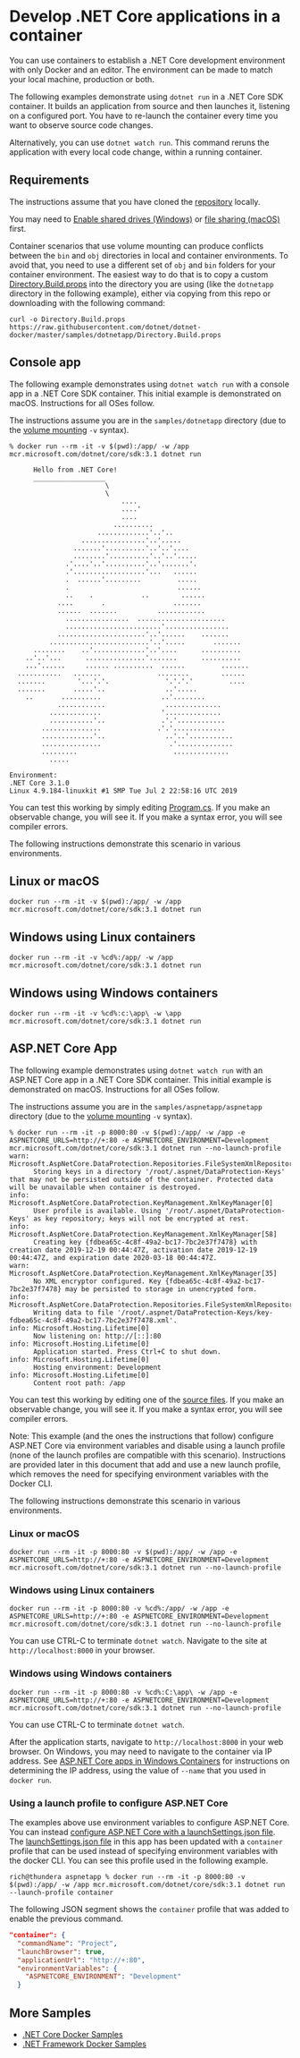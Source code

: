 # Develop .NET Core applications in a container

You can use containers to establish a .NET Core development environment with only Docker and an editor. The environment can be made to match your local machine, production or both.

The following examples demonstrate using `dotnet run` in a .NET Core SDK container. It builds an application from source and then launches it, listening on a configured port. You have to re-launch the container every time you want to observe source code changes.

Alternatively, you can use `dotnet watch run`. This command reruns the application with every local code change, within a running container.

## Requirements

The instructions assume that you have cloned the [repository](https://github.com/dotnet/dotnet-docker) locally.

You may need to [Enable shared drives (Windows)](https://docs.docker.com/docker-for-windows/#shared-drives) or [file sharing (macOS)](https://docs.docker.com/docker-for-mac/#file-sharing) first.

Container scenarios that use volume mounting can produce conflicts between the `bin` and `obj` directories in local and container environments.  To avoid that, you need to use a different set of `obj` and `bin` folders for your container environment. The easiest way to do that is to copy a custom [Directory.Build.props](Directory.Build.props) into the directory you are using (like the `dotnetapp` directory in the following example), either via copying from this repo or downloading with the following command:

```console
curl -o Directory.Build.props https://raw.githubusercontent.com/dotnet/dotnet-docker/master/samples/dotnetapp/Directory.Build.props
```

## Console app

The following example demonstrates using `dotnet watch run` with a console app in a .NET Core SDK container. This initial example is demonstrated on macOS. Instructions for all OSes follow. 

The instructions assume you are in the `samples/dotnetapp` directory (due to the [volume mounting](https://docs.docker.com/engine/admin/volumes/volumes/) `-v` syntax).

```console
% docker run --rm -it -v $(pwd):/app/ -w /app mcr.microsoft.com/dotnet/core/sdk:3.1 dotnet run

      Hello from .NET Core!
      __________________
                        \
                        \
                            ....
                            ....'
                            ....
                          ..........
                      .............'..'..
                  ................'..'.....
                .......'..........'..'..'....
                ........'..........'..'..'.....
              .'....'..'..........'..'.......'.
              .'..................'...   ......
              .  ......'.........         .....
              .                           ......
              ..    .            ..        ......
            ....       .                 .......
            ......  .......          ............
              ................  ......................
              ........................'................
            ......................'..'......    .......
          .........................'..'.....       .......
      ........    ..'.............'..'....      ..........
    ..'..'...      ...............'.......      ..........
    ...'......     ...... ..........  ......         .......
  ...........   .......              ........        ......
  .......        '...'.'.              '.'.'.'         ....
  .......       .....'..               ..'.....
    ..       ..........               ..'........
            ............               ..............
          .............               '..............
          ...........'..              .'.'............
        ...............              .'.'.............
        .............'..               ..'..'...........
        ...............                 .'..............
        .........                        ..............
          .....
  
Environment:
.NET Core 3.1.0
Linux 4.9.184-linuxkit #1 SMP Tue Jul 2 22:58:16 UTC 2019
```

You can test this working by simply editing [Program.cs](dotnetapp/Program.cs). If you make an observable change, you will see it. If you make a syntax error, you will see compiler errors.

The following instructions demonstrate this scenario in various environments.

## Linux or macOS

```console
docker run --rm -it -v $(pwd):/app/ -w /app mcr.microsoft.com/dotnet/core/sdk:3.1 dotnet run
```

## Windows using Linux containers

```console
docker run --rm -it -v %cd%:/app/ -w /app mcr.microsoft.com/dotnet/core/sdk:3.1 dotnet run
```

## Windows using Windows containers

```console
docker run --rm -it -v %cd%:c:\app\ -w \app mcr.microsoft.com/dotnet/core/sdk:3.1 dotnet run
```

## ASP.NET Core App

The following example demonstrates using `dotnet watch run` with an ASP.NET Core app in a .NET Core SDK container. This initial example is demonstrated on macOS. Instructions for all OSes follow. 

The instructions assume you are in the `samples/aspnetapp/aspnetapp` directory (due to the [volume mounting](https://docs.docker.com/engine/admin/volumes/volumes/) `-v` syntax).

```console
% docker run --rm -it -p 8000:80 -v $(pwd):/app/ -w /app -e ASPNETCORE_URLS=http://+:80 -e ASPNETCORE_ENVIRONMENT=Development mcr.microsoft.com/dotnet/core/sdk:3.1 dotnet run --no-launch-profile
warn: Microsoft.AspNetCore.DataProtection.Repositories.FileSystemXmlRepository[60]
      Storing keys in a directory '/root/.aspnet/DataProtection-Keys' that may not be persisted outside of the container. Protected data will be unavailable when container is destroyed.
info: Microsoft.AspNetCore.DataProtection.KeyManagement.XmlKeyManager[0]
      User profile is available. Using '/root/.aspnet/DataProtection-Keys' as key repository; keys will not be encrypted at rest.
info: Microsoft.AspNetCore.DataProtection.KeyManagement.XmlKeyManager[58]
      Creating key {fdbea65c-4c8f-49a2-bc17-7bc2e37f7478} with creation date 2019-12-19 00:44:47Z, activation date 2019-12-19 00:44:47Z, and expiration date 2020-03-18 00:44:47Z.
warn: Microsoft.AspNetCore.DataProtection.KeyManagement.XmlKeyManager[35]
      No XML encryptor configured. Key {fdbea65c-4c8f-49a2-bc17-7bc2e37f7478} may be persisted to storage in unencrypted form.
info: Microsoft.AspNetCore.DataProtection.Repositories.FileSystemXmlRepository[39]
      Writing data to file '/root/.aspnet/DataProtection-Keys/key-fdbea65c-4c8f-49a2-bc17-7bc2e37f7478.xml'.
info: Microsoft.Hosting.Lifetime[0]
      Now listening on: http://[::]:80
info: Microsoft.Hosting.Lifetime[0]
      Application started. Press Ctrl+C to shut down.
info: Microsoft.Hosting.Lifetime[0]
      Hosting environment: Development
info: Microsoft.Hosting.Lifetime[0]
      Content root path: /app
```

You can test this working by editing one of the [source files](aspnetapp/aspnetapp). If you make an observable change, you will see it. If you make a syntax error, you will see compiler errors.

Note: This example (and the ones the instructions that follow) configure ASP.NET Core via environment variables and disable using a launch profile (none of the launch profiles are compatible with this scenario). Instructions are provided later in this document that add and use a new launch profile, which removes the need for specifying environment variables with the Docker CLI.

The following instructions demonstrate this scenario in various environments. 

### Linux or macOS

```console
docker run --rm -it -p 8000:80 -v $(pwd):/app/ -w /app -e ASPNETCORE_URLS=http://+:80 -e ASPNETCORE_ENVIRONMENT=Development mcr.microsoft.com/dotnet/core/sdk:3.1 dotnet run --no-launch-profile
```

### Windows using Linux containers

```console
docker run --rm -it -p 8000:80 -v %cd%:/app/ -w /app -e ASPNETCORE_URLS=http://+:80 -e ASPNETCORE_ENVIRONMENT=Development mcr.microsoft.com/dotnet/core/sdk:3.1 dotnet run --no-launch-profile
```

You can use CTRL-C to terminate `dotnet watch`. Navigate to the site at `http://localhost:8000` in your browser.

### Windows using Windows containers

```console
docker run --rm -it -p 8000:80 -v %cd%:C:\app\ -w /app -e ASPNETCORE_URLS=http://+:80 -e ASPNETCORE_ENVIRONMENT=Development mcr.microsoft.com/dotnet/core/sdk:3.1 dotnet run --no-launch-profile
```

You can use CTRL-C to terminate `dotnet watch`.

After the application starts, navigate to `http://localhost:8000` in your web browser. On Windows, you may need to navigate to the container via IP address. See [ASP.NET Core apps in Windows Containers](aspnetcore-docker-windows.md) for instructions on determining the IP address, using the value of `--name` that you used in `docker run`.

### Using a launch profile to configure ASP.NET Core

The examples above use environment variables to configure ASP.NET Core. You can instead [configure ASP.NET Core with a launchSettings.json file](https://docs.microsoft.com/aspnet/core/fundamentals/environments). The [launchSettings.json file](aspnetapp/aspnetapp/Properties/launchSettings.json) in this app has been updated with a `container` profile that can be used instead of specifying environment variables with the docker CLI. You can see this profile used in the following example. 

```console
rich@thundera aspnetapp % docker run --rm -it -p 8000:80 -v $(pwd):/app/ -w /app mcr.microsoft.com/dotnet/core/sdk:3.1 dotnet run --launch-profile container
```

The following JSON segment shows the `container` profile that was added to enable the previous command.

```json
"container": {
  "commandName": "Project",
  "launchBrowser": true,
  "applicationUrl": "http://+:80",
  "environmentVariables": {
    "ASPNETCORE_ENVIRONMENT": "Development"
  }
```

## More Samples

* [.NET Core Docker Samples](../README.md)
* [.NET Framework Docker Samples](https://github.com/microsoft/dotnet-framework-docker-samples/)
